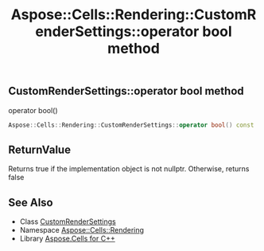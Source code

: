 ﻿---
title: Aspose::Cells::Rendering::CustomRenderSettings::operator bool method
linktitle: operator bool
second_title: Aspose.Cells for C++ API Reference
description: 'Aspose::Cells::Rendering::CustomRenderSettings::operator bool method. operator bool() in C++.'
type: docs
weight: 400
url: /cpp/aspose.cells.rendering/customrendersettings/operator_bool/
---
## CustomRenderSettings::operator bool method


operator bool()

```cpp
Aspose::Cells::Rendering::CustomRenderSettings::operator bool() const
```


## ReturnValue

Returns true if the implementation object is not nullptr. Otherwise, returns false

## See Also

* Class [CustomRenderSettings](../)
* Namespace [Aspose::Cells::Rendering](../../)
* Library [Aspose.Cells for C++](../../../)
